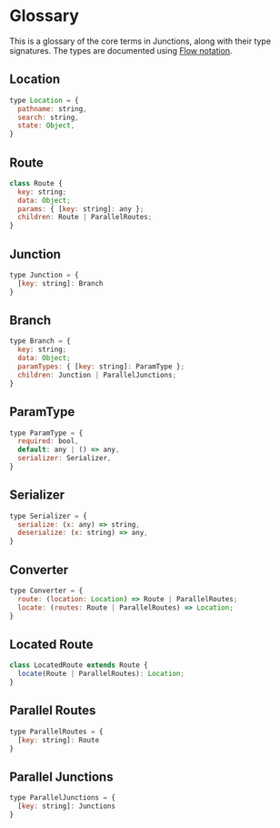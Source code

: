 # Glossary

This is a glossary of the core terms in Junctions, along with their type signatures. The types are documented using [Flow notation](http://flowtype.org/docs/quick-reference.html).

## Location

```js
type Location = {
  pathname: string,
  search: string,
  state: Object,
}
```

## Route

```js
class Route {
  key: string;
  data: Object;
  params: { [key: string]: any };
  children: Route | ParallelRoutes;
}
```

## Junction

```js
type Junction = {
  [key: string]: Branch
}
```

## Branch

```js
type Branch = {
  key: string;
  data: Object;
  paramTypes: { [key: string]: ParamType };
  children: Junction | ParallelJunctions;
}
```

## ParamType

```js
type ParamType = {
  required: bool,
  default: any | () => any,
  serializer: Serializer,
}
```

## Serializer

```js
type Serializer = {
  serialize: (x: any) => string,
  deserialize: (x: string) => any,
}
```

## Converter

```js
type Converter = {
  route: (location: Location) => Route | ParallelRoutes;
  locate: (routes: Route | ParallelRoutes) => Location;
}
```

## Located Route

```js
class LocatedRoute extends Route {
  locate(Route | ParallelRoutes): Location;
}
```

## Parallel Routes

```js
type ParallelRoutes = {
  [key: string]: Route
}
```

## Parallel Junctions

```js
type ParallelJunctions = {
  [key: string]: Junctions
}
```
